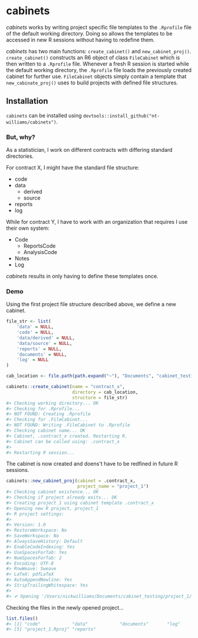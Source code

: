 # cabinets

*cabinets* works by writing project specific file templates to the `.Rprofile` file of the default working directory. Doing so allows the templates to be accessed in new R sessions without having to redefine them. 

*cabinets* has two main functions: `create_cabinet()` and `new_cabinet_proj()`. `create_cabinet()` constructs an R6 object of class `FileCabinet` which is then written to a `.Rprofile` file. Whenever a fresh R session is started while the default working directory, the `.Rprofile` file loads the previously created cabinet for further use. `FileCabinet` objects simply contain a template that `new_cabinate_proj()` uses to build projects with defined file structures. 

## Installation

`cabinets` can be installed using `devtools::install_github("nt-williams/cabinets")`.

### But, why? 

As a statistician, I work on different contracts with differing standard directories. 

For contract X, I might have the standard file structure: 

- code
- data
    - derived
    - source
- reports
- log

While for contract Y, I have to work with an organization that requires I use their own system: 

- Code
    - ReportsCode
    - AnalysisCode
- Notes
- Log

*cabinets* results in only having to define these templates once. 

### Demo

Using the first project file structure described above, we define a new cabinet. 

``` r
file_str <- list(
    'data' = NULL, 
    'code' = NULL, 
    'data/derived' = NULL, 
    'data/source' = NULL, 
    'reports' = NULL, 
    'documents' = NULL, 
    'log' = NULL
)

cab_location <- file.path(path.expand("~"), "Documents", "cabinet_testing")

cabinets::create_cabinet(name = "contract_x", 
                         directory = cab_location, 
                         structure = file_str)
#> Checking working directory... OK
#> Checking for .Rprofile...
#> NOT FOUND: Creating .Rprofile
#> Checking for .FileCabinet...
#> NOT FOUND: Writing .FileCabinet to .Rprofile
#> Checking cabinet name... OK
#> Cabinet, .contract_x created. Restarting R. 
#> Cabinet can be called using: .contract_x
#> 
#> Restarting R session...
```
The cabinet is now created and doens't have to be redfined in future R sessions. 

``` r
cabinets::new_cabinet_proj(cabinet = .contract_x, 
                           project_name = "project_1")
#> Checking cabinet existence... OK
#> Checking if project already exits... OK
#> Creating project_1 using cabinet template .contract_x
#> Opening new R project, project_1
#> R project settings:
#> 
#> Version: 1.0
#> RestoreWorkspace: No
#> SaveWorkspace: No
#> AlwaysSaveHistory: Default
#> EnableCodeIndexing: Yes
#> UseSpacesForTab: Yes
#> NumSpacesForTab: 2
#> Encoding: UTF-8
#> RnwWeave: Sweave
#> LaTeX: pdfLaTeX
#> AutoAppendNewline: Yes
#> StripTrailingWhitespace: Yes 
#> 
#> ✔ Opening '/Users/nickwilliams/Documents/cabinet_testing/project_1/' in new RStudio session
```
Checking the files in the newly opened project...

``` r
list.files()
#> [1] "code"            "data"            "documents"       "log"            
#> [5] "project_1.Rproj" "reports"
```



    
